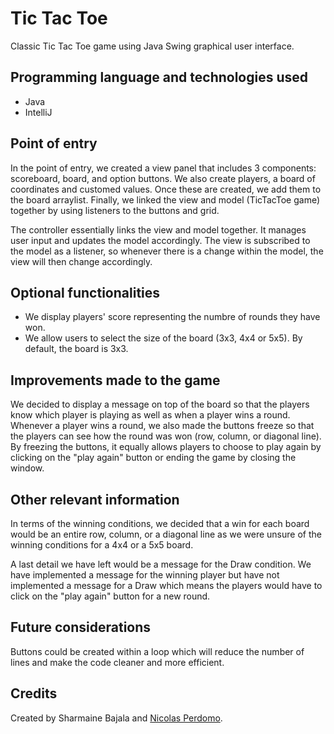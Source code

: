 
# Tic Tac Toe
Classic Tic Tac Toe game using Java Swing graphical user interface.

## Programming language and technologies used
- Java
- IntelliJ

## Point of entry

In the point of entry, we created a view panel that includes 3 components: scoreboard, board, and option buttons. We also create players, a board of coordinates and customed values. Once these are created, we add them to the board arraylist. Finally, we linked the view and model (TicTacToe game) together by using listeners to the buttons and grid. 

The controller essentially links the view and model together. It manages user input and updates the model accordingly. The view is subscribed to the model as a listener, so whenever there is a change within the model, the view will then change accordingly.

## Optional functionalities

- We display players' score representing the numbre of rounds they have won.
- We allow users to select the size of the board (3x3, 4x4 or 5x5). By default, the board is 3x3.


## Improvements made to the game

We decided to display a message on top of the board so that the players know which player is playing as well as when a player wins a round. Whenever a player wins a round, we also made the buttons freeze so that the players can see how the round was won (row, column, or diagonal line). By freezing the buttons, it equally allows players to choose to play again by clicking on the "play again" button or ending the game by closing the window.


## Other relevant information

In terms of the winning conditions, we decided that a win for each board would be an entire row, column, or a diagonal line as we were unsure of the winning conditions for a 4x4 or a 5x5 board.

A last detail we have left would be a message for the Draw condition. We have implemented a message for the winning player but have not implemented a message for a Draw which means the players would have to click on the "play again" button for a new round.

## Future considerations
Buttons could be created within a loop which will reduce the number of lines and make the code cleaner and more efficient.

## Credits
Created by Sharmaine Bajala and [Nicolas Perdomo](https://github.com/nicolasperdomol).
